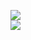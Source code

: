 [![](https://img.shields.io/badge/Made%20With-Github%20Spray-lightgrey.svg?style=for-the-badge&logo=github)](https://github.com/Annihil/github-spray#4178)  
[![](https://i.imgur.com/2DrTn0Z.gif)](https://github.com/Annihil/github-spray)